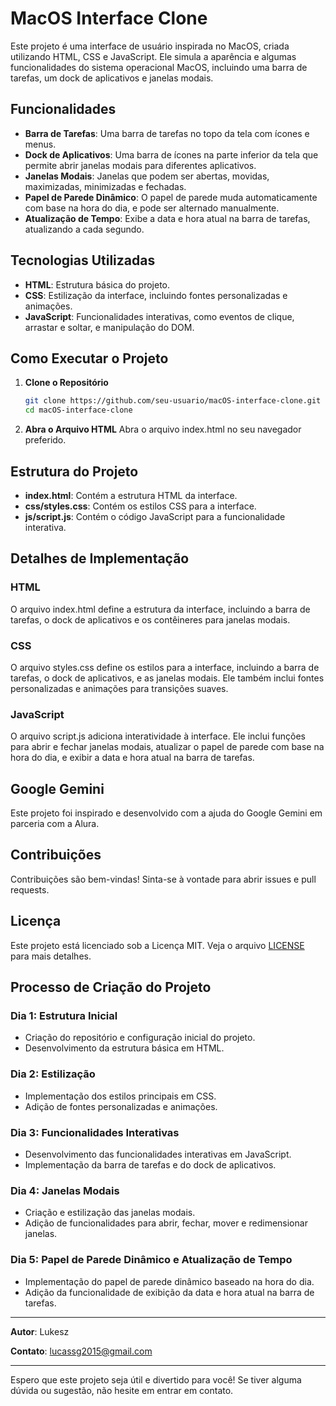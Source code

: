 # MacOS Interface Clone

Este projeto é uma interface de usuário inspirada no MacOS, criada utilizando HTML, CSS e JavaScript. Ele simula a aparência e algumas funcionalidades do sistema operacional MacOS, incluindo uma barra de tarefas, um dock de aplicativos e janelas modais.

## Funcionalidades

- **Barra de Tarefas**: Uma barra de tarefas no topo da tela com ícones e menus.
- **Dock de Aplicativos**: Uma barra de ícones na parte inferior da tela que permite abrir janelas modais para diferentes aplicativos.
- **Janelas Modais**: Janelas que podem ser abertas, movidas, maximizadas, minimizadas e fechadas.
- **Papel de Parede Dinâmico**: O papel de parede muda automaticamente com base na hora do dia, e pode ser alternado manualmente.
- **Atualização de Tempo**: Exibe a data e hora atual na barra de tarefas, atualizando a cada segundo.

## Tecnologias Utilizadas

- **HTML**: Estrutura básica do projeto.
- **CSS**: Estilização da interface, incluindo fontes personalizadas e animações.
- **JavaScript**: Funcionalidades interativas, como eventos de clique, arrastar e soltar, e manipulação do DOM.

## Como Executar o Projeto

1. **Clone o Repositório**
   ```bash
   git clone https://github.com/seu-usuario/macOS-interface-clone.git
   cd macOS-interface-clone


2. **Abra o Arquivo HTML**
   Abra o arquivo index.html no seu navegador preferido.

## Estrutura do Projeto

- **index.html**: Contém a estrutura HTML da interface.
- **css/styles.css**: Contém os estilos CSS para a interface.
- **js/script.js**: Contém o código JavaScript para a funcionalidade interativa.

## Detalhes de Implementação

### HTML

O arquivo index.html define a estrutura da interface, incluindo a barra de tarefas, o dock de aplicativos e os contêineres para janelas modais.

### CSS

O arquivo styles.css define os estilos para a interface, incluindo a barra de tarefas, o dock de aplicativos, e as janelas modais. Ele também inclui fontes personalizadas e animações para transições suaves.

### JavaScript

O arquivo script.js adiciona interatividade à interface. Ele inclui funções para abrir e fechar janelas modais, atualizar o papel de parede com base na hora do dia, e exibir a data e hora atual na barra de tarefas.

## Google Gemini

Este projeto foi inspirado e desenvolvido com a ajuda do Google Gemini em parceria com a Alura.

## Contribuições

Contribuições são bem-vindas! Sinta-se à vontade para abrir issues e pull requests.

## Licença

Este projeto está licenciado sob a Licença MIT. Veja o arquivo [LICENSE](LICENSE) para mais detalhes.

## Processo de Criação do Projeto

### Dia 1: Estrutura Inicial
- Criação do repositório e configuração inicial do projeto.
- Desenvolvimento da estrutura básica em HTML.

### Dia 2: Estilização
- Implementação dos estilos principais em CSS.
- Adição de fontes personalizadas e animações.

### Dia 3: Funcionalidades Interativas
- Desenvolvimento das funcionalidades interativas em JavaScript.
- Implementação da barra de tarefas e do dock de aplicativos.

### Dia 4: Janelas Modais
- Criação e estilização das janelas modais.
- Adição de funcionalidades para abrir, fechar, mover e redimensionar janelas.

### Dia 5: Papel de Parede Dinâmico e Atualização de Tempo
- Implementação do papel de parede dinâmico baseado na hora do dia.
- Adição da funcionalidade de exibição da data e hora atual na barra de tarefas.

---

**Autor**: Lukesz

**Contato**: lucassg2015@gmail.com

---

Espero que este projeto seja útil e divertido para você! Se tiver alguma dúvida ou sugestão, não hesite em entrar em contato.
